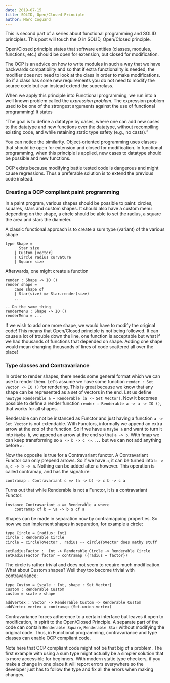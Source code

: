 ```yaml
---
date: 2019-07-15
title: SOLID, Open/Closed Principle
author: Marc Coquand
---
```


This is second part of a series about functional programming and SOLID
principles. This post will touch the O in SOLID, Open/Closed principle.

Open/Closed principle states that software entities (classes, modules,
functions, etc.) should be open for extension, but closed for modification.

The OCP is an advice on how to write modules in such a way that we have
backwards compatibility and so that if extra functionality is needed, the
modifier does not need to look at the class in order to make modifications. So
if a class has some new requirements you do not need to modify the source code
but can instead extend the superclass.

When we apply this principle into Functional programming, we run into a well
known problem called the _expression problem_. The expression problem used to be
one of the strongest arguments against the use of functional programming! It
states

<q>The goal is to define a datatype by cases, where one can add new
cases to the datatype and new functions over the datatype, without recompiling
existing code, and while retaining static type safety (e.g., no casts).</q>

You can notice the similarity. Object-oriented programming uses classes that
should be open for extension and closed for modification. In functional
programming, when this principle is applied, new cases to datatype should be
possible and new functions.

OCP exists because modifying battle tested code is dangerous and might cause
regressions. Thus a preferable solution is to extend the previous code instead.

### Creating a OCP compliant paint programming

In a paint program, various shapes should be possible to paint: circles,
squares, stars and custom shapes. It should also have a custom menu depending on
the shape, a circle should be able to set the radius, a square the area and
stars the diameter.

A classic functional approach is to create a sum type (variant) of the various shape

```
type Shape =
      Star size
    | Custom [vector]
    | Circle radius curvature
    | Square size
```

Afterwards, one might create a function

```
render : Shape -> IO ()
render shape =
    case shape of
    | Star(size) => Star.render(size)
    ...

-- Do the same thing
renderMenu : Shape -> IO ()
renderMenu = ...
```

If we wish to add one more shape, we would have to modify the original code!
This means that Open/Closed principle is not being followed. It can cause a lot
of trouble down the line, one function is acceptable but what if we had
thousands of functions that depended on shape. Adding one shape would mean
changing thousands of lines of code scattered all over the place!

### Type classes and Contravariance

In order to render shapes, there needs some general format which we can use to
render them. Let's assume we have some function `render : Set Vector -> IO ()`
for rendering. This is great because we know that any shape can be represented
as a set of vectors in the end. Let us define `newtype Renderable a = Renderable (a -> Set Vector)`. Now it becomes possible to define a render
function `render : Renderable a -> a -> IO ()`, that works for all shapes.

Renderable can not be instanced as Functor and just having a function `a -> Set Vector` is not extendable. With Functors, informally we append an extra arrow at
the _end_ of the function. So if we have a `Maybe a` and want to turn it into
`Maybe b`, we append an arrow at the end so that `a -> b`. With fmap we can keep
transforming so `a -> b -> c ->....` but we can not add anything before `a`.

Now the opposite is true for a Contravariant functor. A Contravariant Functor
can only prepend arrows. So if we have `a`, it can be turned into `b -> a`, `c -> b -> a`. Nothing can be added after a however. This operation is called
contramap, and has the signature:

```
contramap : Contravariant c => (a -> b) -> c b -> c a
```

Turns out that while Renderable is not a Functor, it is a contravariant Functor:

```
instance Contravariant a => Renderable a where
    contramap cf b = \a -> b $ cf a

```

Shapes can be made in separation now by contramapping properties. So now we can
implement shapes in separation, for example a circle:

```
type Circle = {radius: Int}
circle : Renderable Circle
circle = circleToVector . radius -- circleToVector does mathy stuff

setRadiusFactor :  Int -> Renderable Circle -> Renderable Circle
setRadiusFactor factor = contramap ({radius = factor})
```

The circle is rather trivial and does not seem to require much modification.
What about Custom shapes? Well they too become trivial with contravariance:

```
type Custom = {scale : Int, shape : Set Vector}
custom : Renderable Custom
custom = scale × shape

addVertex : Vector -> Renderable Custom -> Renderable Custom
addVertex vertex = contramap (Set.union vertex)
```

Contravariance forces adherence to a certain interface but
leaves it open to modification, in spirit to the Open/Closed Principle. A
separate part of the code can contain `Renderable Square`, `Renderable Star`
without modifying the original code. Thus, in Functional programming,
contravariance and type classes can enable OCP compliant code.

Note here that OCP compliant code might not be that big of a problem. The first
example with using a sum type might actually be a simpler solution that is more
accessible for beginners. With modern static type checkers, if you make a change
in one place it will report errors everywhere so the developer just has to
follow the type and fix all the errors when making changes.
